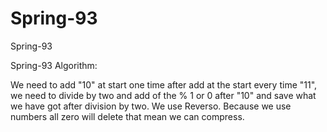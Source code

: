 # Spring-93
Spring-93

Spring-93 Algorithm:


We need to add "10" at start one time after add at the start every time "11", we need to divide by two and add of the % 1 or 0 after "10" and save what we have got after division by two. We use Reverso. Because we use numbers all zero will delete that mean we can compress.
